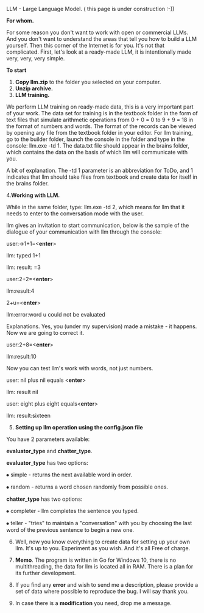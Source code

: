LLM - Large Language Model. ( this page is under construction :-))

**For whom.**

For some reason you don't want to work with open or commercial LLMs. And you don't want to understand the areas that tell you how to build a LLM yourself. Then this corner of the Internet is for you. It's not that complicated. First, let's look at a ready-made LLM, it is intentionally made very, very, very simple.

**To start**

1. **Copy llm.zip** to the folder you selected on your computer.
2. **Unzip archive.**
3. **LLM training.**
   
We perform LLM training on ready-made data, this is a very important part of your work. The data set for training is in the textbook folder in the form of text files that simulate arithmetic operations from 0 + 0 = 0 to 9 + 9 = 18 in the format of numbers and words. The format of the records can be viewed by opening any file from the textbook folder in your editor. For llm training, go to the builder folder, launch the console in the folder and type in the console: llm.exe -td 1. The data.txt file should appear in the brains folder, which contains the data on the basis of which llm will communicate with you.

A bit of explanation. The -td 1 parameter is an abbreviation for ToDo, and 1 indicates that llm should take files from textbook and create data for itself in the brains folder.

4.**Working with LLM.**
   
While in the same folder, type: llm.exe -td 2, which means for llm that it needs to enter to the conversation mode with the user.

llm gives an invitation to start communication, below is the sample of the dialogue of your communication with llm through the console:

user:->1+1=<**enter**>

llm: typed 1+1

llm: result: =3

user:2+2=<**enter**>

llm:result:4

2+u=<**enter**>

llm:error:word u could not be evaluated

Explanations. Yes, you (under my supervision) made a mistake - it happens. Now we are going to correct it.

user:2+8=<**enter**>

llm:result:10

Now you can test llm's work with words, not just numbers.

user: nil plus nil equals <**enter**>

llm: result nil

user: eight plus eight equals<**enter**>

llm: result:sixteen

5. **Setting up llm operation using the config.json file**
   
You have 2 parameters available:

**evaluator_type** and **chatter_type**.

**evaluator_type** has two options:

⦁	simple - returns the next available word in order.

⦁	random - returns a word chosen randomly from possible ones.

**chatter_type** has two options:

⦁	completer - llm completes the sentence you typed.

⦁	teller - "tries" to maintain a "conversation" with you by choosing the last word of the previous sentence to begin a new one.

6. Well, now you know everything to create data for setting up your own llm. It's up to you. Experiment as you wish. And it's all Free of charge.
    
7. **Memo**. The program is written in Go for Windows 10, there is no multithreading, the data for llm is located all in RAM. There is a plan for its further development.
   
8. If you find any **error** and wish to send me a description, please provide a set of data where possible to reproduce the bug. I will say thank you.
   
9. In case there is a **modification** you need, drop me a message.

